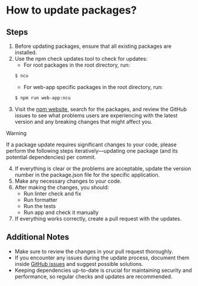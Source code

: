 # How to update packages?

## Steps
1. Before updating packages, ensure that all existing packages are installed.
2. Use the npm check updates tool to check for updates:
   - For root packages in the root directory, run:
   ```bash
   $ ncu
   ```
   - For web-app specific packages in the root directory, run:
    ```bash
   $ npm run web-app:ncu
   ```
3. Visit the [npm website](https://www.npmjs.com/), search for the packages, and review the GitHub issues to see what problems users are experiencing with the latest version and any breaking changes that might affect you.

> [!WARNING]
> 
> If a package update requires significant changes to your code, please perform the following steps iteratively—updating one package (and its potential dependencies) per commit.

4. If everything is clear or the problems are acceptable, update the version number in the package.json file for the specific application.
5. Make any necessary changes to your code.
6. After making the changes, you should:
   - Run linter check and fix
   - Run formatter
   - Run the tests
   - Run app and check it manually
7. If everything works correctly, create a pull request with the updates.

## Additional Notes
- Make sure to review the changes in your pull request thoroughly.
- If you encounter any issues during the update process, document them inside [GitHub issues](https://github.com/UgzSourceCode/web-portfolio/issues) and suggest possible solutions.
- Keeping dependencies up-to-date is crucial for maintaining security and performance, so regular checks and updates are recommended.